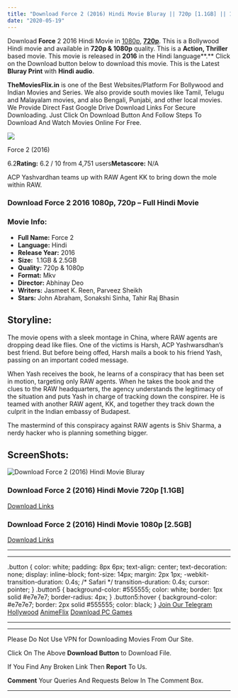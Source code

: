 ```yaml
---
title: "Download Force 2 (2016) Hindi Movie Bluray || 720p [1.1GB] || 1080p [2.5GB]"
date: "2020-05-19"
---
```


Download **Force** 2 2016 Hindi Movie in [1080p](https://1moviesflix.com/1080p-movies/), [**720p**](https://1moviesflix.com/720p-movies/). This is a Bollywood Hindi movie and available in **720p & 1080p** quality. This is a **Action, Thriller** based movie. This movie is released in **2016** in the Hindi language**.** Click on the Download button below to download this movie. This is the Latest **Bluray Print** with **Hindi audio**.

**TheMoviesFlix.in** is one of the Best Websites/Platform For Bollywood and Indian Movies and Series. We also provide south movies like Tamil, Telugu and Malayalam movies, and also Bengali, Punjabi, and other local movies. We Provide Direct Fast Google Drive Download Links For Secure Downloading. Just Click On Download Button And Follow Steps To Download And Watch Movies Online For Free.

[![](https://m.media-amazon.com/images/M/MV5BYmI0ZmM3ZTItODhlOC00NjcwLWJlNzItNzFmMjIxZDY1MGY0XkEyXkFqcGdeQXVyNjQ2MjQ5NzM@._V1_SX300.jpg)](https://www.imdb.com/title/tt5156746/ "Force 2")

Force 2 (2016)

6.2**Rating:** 6.2 / 10 from 4,751 users**Metascore:** N/A

ACP Yashvardhan teams up with RAW Agent KK to bring down the mole within RAW.

### Download Force 2 2016 1080p, 720p – Full Hindi Movie

### Movie Info:

- **Full Name:** Force 2
- **Language:** Hindi
- **Release Year:** 2016
- **Size:**  1.1GB & 2.5GB
- **Quality:** 720p & 1080p
- **Format:** Mkv
- **Director:** Abhinay Deo
- **Writers:** Jasmeet K. Reen, Parveez Sheikh
- **Stars:** John Abraham, Sonakshi Sinha, Tahir Raj Bhasin

## Storyline:

The movie opens with a sleek montage in China, where RAW agents are dropping dead like flies. One of the victims is Harsh, ACP Yashwarsdhan’s best friend. But before being offed, Harsh mails a book to his friend Yash, passing on an important coded message.

When Yash receives the book, he learns of a conspiracy that has been set in motion, targeting only RAW agents. When he takes the book and the clues to the RAW headquarters, the agency understands the legitimacy of the situation and puts Yash in charge of tracking down the conspirer. He is teamed with another RAW agent, KK, and together they track down the culprit in the Indian embassy of Budapest.

The mastermind of this conspiracy against RAW agents is Shiv Sharma, a nerdy hacker who is planning something bigger.

## ScreenShots:

![Download Force 2 (2016) Hindi Movie Bluray](https://4.bp.blogspot.com/-Mzzuq4Y4meE/XUvNZKnesGI/AAAAAAAAaIQ/HBSFmyqG8VEtvBC8gd8c1TA1Kvb68HuFgCK4BGAYYCw/s1600/1f0bac1144662450965db5172c10e941.jpg)

### Download Force 2 (2016) Hindi Movie 720p \[1.1GB\]

[Download Links](https://1moviesflix.com?a270777880=YnE0WWxkRWcxSkpuQlg2SDdyQ0lmckhVZ3RDa1IxUUljdWdjZUJlckdlcTYwRlhQZ2p5UW1maURreUN0bmZCRDZmMzdSZThhUmNJN0NkOFJhcGgrbjM2NmVrb3JVdGpWQkFWVDN0NFdRLzQ9)

### Download Force 2 (2016) Hindi Movie 1080p \[2.5GB\] 

[Download Links](https://1moviesflix.com?a270777880=YnE0WWxkRWcxSkpuQlg2SDdyQ0lmckhVZ3RDa1IxUUljdWdjZUJlckdlcTYwRlhQZ2p5UW1maURreUN0bmZCRDR6bFN0TUd6ZlM3dzFxMGJjUXpSZ3ZGd0ViRDhCNVlNTEtYL0FnQS81dTQ9)

* * *

* * *

.button { color: white; padding: 8px 6px; text-align: center; text-decoration: none; display: inline-block; font-size: 14px; margin: 2px 1px; -webkit-transition-duration: 0.4s; /\* Safari \*/ transition-duration: 0.4s; cursor: pointer; } .button5 { background-color: #555555; color: white; border: 1px solid #e7e7e7; border-radius: 4px; } .button5:hover { background-color: #e7e7e7; border: 2px solid #555555; color: black; } [Join Our Telegram](http://gdrivepro.xyz/join.php) [Hollywood](https://moviesverse.com/) [AnimeFlix](https://animeflix.in/) [Download PC Games](https://gamesflix.net/)  

* * *

* * *

  

Please Do Not Use VPN for Downloading Movies From Our Site.

Click On The Above **Download Button** to Download File.

If You Find Any Broken Link Then **Report** To Us.

**Comment** Your Queries And Requests Below In The Comment Box.

* * *
